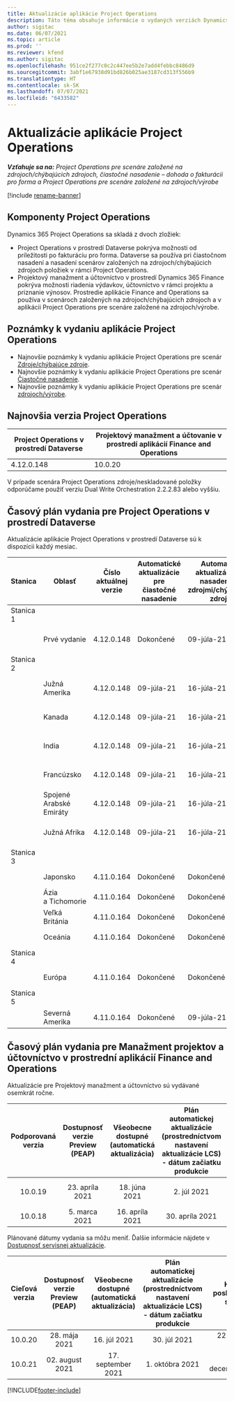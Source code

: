 ```yaml
---
title: Aktualizácie aplikácie Project Operations
description: Táto téma obsahuje informácie o vydaných verziách Dynamics 365 Project Operations.
author: sigitac
ms.date: 06/07/2021
ms.topic: article
ms.prod: ''
ms.reviewer: kfend
ms.author: sigitac
ms.openlocfilehash: 951ce2f277c0c2c447ee5b2e7add4febbc8486d9
ms.sourcegitcommit: 3abf1e67938d91bd826b025ae3187cd313f556b9
ms.translationtype: HT
ms.contentlocale: sk-SK
ms.lasthandoff: 07/07/2021
ms.locfileid: "6433582"
---
```

# <a name="project-operations-updates"></a>Aktualizácie aplikácie Project Operations

_**Vzťahuje sa na:** Project Operations pre scenáre založené na zdrojoch/chýbajúcich zdrojoch, čiastočné nasadenie – dohoda o fakturácii pro forma a Project Operations pre scenáre založené na zdrojoch/výrobe_

[!include [rename-banner](~/includes/cc-data-platform-banner.md)]

## <a name="project-operations-components"></a>Komponenty Project Operations

Dynamics 365 Project Operations sa skladá z dvoch zložiek:

- Project Operations v prostredí Dataverse pokrýva možnosti od príležitosti po fakturáciu pro forma. Dataverse sa používa pri čiastočnom nasadení a nasadení scenárov založených na zdrojoch/chýbajúcich zdrojoch položiek v rámci Project Operations.
- Projektový manažment a účtovníctvo v prostredí Dynamics 365 Finance pokrýva možnosti riadenia výdavkov, účtovníctvo v rámci projektu a priznanie výnosov. Prostredie aplikácie Finance and Operations sa používa v scenároch založených na zdrojoch/chýbajúcich zdrojoch a v aplikácii Project Operations pre scenáre založené na zdrojoch/výrobe.

## <a name="project-operations-release-notes"></a>Poznámky k vydaniu aplikácie Project Operations
- Najnovšie poznámky k vydaniu aplikácie Project Operations pre scenár [Zdroje/chýbajúce zdroje](whats-new-july-2021-resource-based.md).
- Najnovšie poznámky k vydaniu aplikácie Project Operations pre scenár [Čiastočné nasadenie](../pro/whats-new/whats-new-july-2021-lite.md).
- Najnovšie poznámky k vydaniu aplikácie Project Operations pre scenár [zdrojoch/výrobe](../prod-pma/whats-new/whats-new-jul-2021-stocked.md).

## <a name="project-operations-latest-version"></a>Najnovšia verzia Project Operations

| Project Operations v prostredí Dataverse | Projektový manažment a účtovanie v prostredí aplikácií Finance and Operations | 
| --- | --- |
| 4.12.0.148 | 10.0.20 |

V prípade scenára Project Operations zdroje/neskladované položky odporúčame použiť verziu Dual Write Orchestration 2.2.2.83 alebo vyššiu.

## <a name="release-schedule-for-project-operations-on-dataverse-environment"></a>Časový plán vydania pre Project Operations v prostredí Dataverse

Aktualizácie aplikácie Project Operations v prostredí Dataverse sú k dispozícii každý mesiac. 

| Stanica | Oblasť | Číslo aktuálnej verzie | Automatické aktualizácie pre čiastočné nasadenie | Automatické aktualizácie pre nasadenie so zdrojmi/chýbajúcimi zdrojmi | Číslo ďalšej verzie | Ďalšia verzia je všeobecne dostupná |
|-----------|-----------------------|-----------------|--------------|---------------------|---------------------|---------------------|
| Stanica 1 |   &nbsp;              |    &nbsp;       | &nbsp;       |      &nbsp;         |      &nbsp;         |      &nbsp;         |
|   &nbsp;  | Prvé vydanie         |  4.12.0.148     | Dokončené     | 09-júla-21          | Spracuje sa                 | 06-augusta-21        |
| Stanica 2 |   &nbsp;              |    &nbsp;       | &nbsp;       |      &nbsp;         |      &nbsp;         |      &nbsp;         |
|   &nbsp;  | Južná Amerika         |  4.12.0.148     | 09-júla-21   | 16-júla-21          | Spracuje sa                 | 06-augusta-21        |
|    &nbsp; | Kanada                |  4.12.0.148     | 09-júla-21   | 16-júla-21          | Spracuje sa                 | 06-augusta-21        |
|   &nbsp;  | India                 |  4.12.0.148     | 09-júla-21   | 16-júla-21          | Spracuje sa                 | 06-augusta-21        |
|   &nbsp;  | Francúzsko                |  4.12.0.148     | 09-júla-21   | 16-júla-21          | Spracuje sa                 | 06-augusta-21        |
|   &nbsp;  | Spojené Arabské Emiráty  |  4.12.0.148     | 09-júla-21   | 16-júla-21          | Spracuje sa                 | 06-augusta-21        |
|   &nbsp;  | Južná Afrika          |  4.12.0.148     | 09-júla-21   | 16-júla-21          | Spracuje sa                 | 06-augusta-21        |
| Stanica 3 |      &nbsp;           |     &nbsp;      |     &nbsp;   |      &nbsp;         |      &nbsp;         |      &nbsp;         |
|   &nbsp;  | Japonsko                 |  4.11.0.164     | Dokončené     | Dokončené            | 4.12.0.148          | 09-júla-21          |
|   &nbsp;  | Ázia a Tichomorie          |  4.11.0.164     | Dokončené     | Dokončené            | 4.12.0.148          | 09-júla-21          |
|   &nbsp;  | Veľká Británia         |  4.11.0.164     | Dokončené     | Dokončené            | 4.12.0.148          | 09-júla-21          |
|   &nbsp;  | Oceánia               |  4.11.0.164     | Dokončené     | Dokončené            | 4.12.0.148          | 09-júla-21          |
| Stanica 4 |     &nbsp;            |     &nbsp;      |     &nbsp;   |      &nbsp;         |      &nbsp;         |      &nbsp;         |
|   &nbsp;  | Európa                |  4.11.0.164     | Dokončené     | Dokončené            | 4.12.0.148          | 16-júla-21          |
| Stanica 5 |     &nbsp;            |     &nbsp;      |     &nbsp;   |      &nbsp;         |      &nbsp;         |      &nbsp;         |
|   &nbsp;  | Severná Amerika         |  4.11.0.164     | Dokončené     | 09-júla-21          | 4.12.0.148          | 23-júla-21          |



## <a name="release-schedule-for-project-management-and-accounting-in-the-finance-and-operations-apps-environment"></a>Časový plán vydania pre Manažment projektov a účtovníctvo v prostrední aplikácií Finance and Operations

Aktualizácie pre Projektový manažment a účtovníctvo sú vydávané osemkrát ročne.

|          Podporovaná verzia          | Dostupnosť verzie Preview (PEAP) | Všeobecne dostupné (automatická aktualizácia) | Plán automatickej aktualizácie (prostredníctvom nastavení aktualizácie LCS) - dátum začiatku produkcie |   Koniec poskytovania služby   |
|:-------------------------:|:---------------------------:|:---------------------------------:|:--------------------------------------------------------------------:|:------------------:|
|          10.0.19          |        23. apríla 2021       |            18. júna 2021           |                             2. júl 2021                             | 17. september 2021 |
|          10.0.18          |        5. marca 2021        |           16. apríla 2021          |                            30. apríla 2021                            |    16. júl 2021   |


Plánované dátumy vydania sa môžu meniť. Ďalšie informácie nájdete v [Dostupnosť servisnej aktualizácie](/dynamics365/fin-ops-core/fin-ops/get-started/public-preview-releases?toc=%2fdynamics365%2ffinance%2ftoc.json).

|          Cieľová verzia          | Dostupnosť verzie Preview (PEAP) | Všeobecne dostupné (automatická aktualizácia) | Plán automatickej aktualizácie (prostredníctvom nastavení aktualizácie LCS) - dátum začiatku produkcie |   Koniec poskytovania služby   |
|:-------------------------:|:---------------------------:|:---------------------------------:|:--------------------------------------------------------------------:|:------------------:|
|          10.0.20          |         28. mája 2021        |           16. júl 2021           |                             30. júl 2021                             |  22. októbra 2021  |
|          10.0.21          |         02. august 2021     |           17. september 2021      |                             1. októbra 2021                           |  10. december 2021  |


[!INCLUDE[footer-include](../includes/footer-banner.md)]
